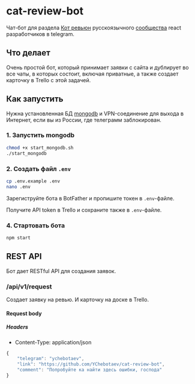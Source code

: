 cat-review-bot
===

Чат-бот для раздела [Кот ревьюн](http://xn----7sbbr0a7arc7b.xn--p1ai/code-review/) русскоязычного [сообщества](http://xn----7sbbr0a7arc7b.xn--p1ai/) react разработчиков в telegram.

Что делает
---

Очень простой бот, который принимает заявки с сайта и дублирует во все чаты, в которых состоит, включая приватные, а также создает карточку в Trello с этой задачей.

Как запустить
---

Нужна установленная БД [mongodb](https://www.mongodb.com/) и VPN-соединение для выхода в Интернет, если вы из России, где телеграмм заблокирован.

### 1. Запустить mongodb

```bash
chmod +x start_mongodb.sh
./start_mongodb
```

### 2. Создать файл `.env`

```bash
cp .env.example .env
nano .env
```

Зарегиструйте бота в BotFather и пропишите токен в `.env`-файле.

Получите API token в Trello и сохраните также в `.env`-файле.

### 4. Стартовать бота

```bash
npm start
```

REST API
---

Бот дает RESTful API для создания заявок.

### /api/v1/request

Создает заявку на ревью. И карточку на доске в Trello.

#### Request body

##### Headers

* Content-Type: application/json

```javascript
{
	"telegram": "ychebotaev",
	"link": "https://github.com/YChebotaev/cat-review-bot",
	"comment": "Попробуйте ка найти здесь ошибки, господа"
}
```
